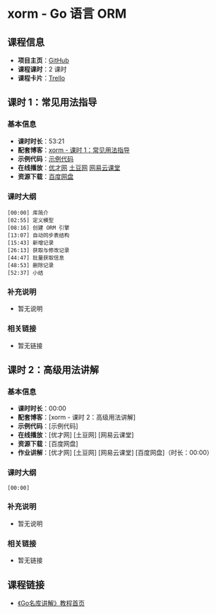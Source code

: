# xorm - Go 语言 ORM

## 课程信息

- **项目主页**：[GitHub](https://github.com/lunny/xorm)
- **课程课时**：2 课时
- **课程卡片**：[Trello](https://trello.com/c/ZtnCN72d/1-xorm-go-orm)

## 课时 1：常见用法指导

### 基本信息

- **课时时长**：53:21
- **配套博客**：[xorm - 课时 1：常见用法指导](http://wuwen.org/article/28/02-xorm-class1.html)
- **示例代码**：[示例代码](class1/sample)
- **在线播放**：[优才网](http://www.ucai.cn/course/chapter/134/4068/8271) [土豆网](http://www.tudou.com/programs/view/HRUEtXXV_QM/) [网易云课堂](http://study.163.com/course/courseLearn.htm?courseId=510006#/learn/video?lessonId=729063&courseId=510006)
- **资源下载**：[百度网盘](http://pan.baidu.com/s/1qWEY8Lu#dir/path=%2FGo%2FVideo_Courses%2FGo%E5%90%8D%E5%BA%93%E8%AE%B2%E8%A7%A3%2F02-xorm%2Fclass1)

### 课时大纲

	[00:00] 库简介
	[02:55] 定义模型
	[08:16] 创建 ORM 引擎
	[13:07] 自动同步表结构
	[15:43] 新增记录
	[26:13] 获取与修改记录
	[44:47] 批量获取信息
	[48:53] 删除记录
	[52:37] 小结
	
### 补充说明

- 暂无说明

### 相关链接

- 暂无链接

## 课时 2：高级用法讲解

### 基本信息

- **课时时长**：00:00
- **配套博客**：[xorm - 课时 2：高级用法讲解]
- **示例代码**：[示例代码]
- **在线播放**：[优才网] [土豆网] [网易云课堂]
- **资源下载**：[百度网盘]
- **作业讲解**：[优才网] [土豆网] [网易云课堂] [百度网盘]（时长：00:00）

### 课时大纲

	[00:00] 
	
### 补充说明

- 暂无说明

### 相关链接

- 暂无链接

## 课程链接

- [《Go名库讲解》教程首页](http://unknwon.github.io/go-rock-libraries-showcases/)